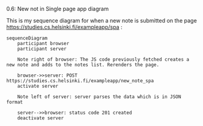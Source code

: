 0.6: New not in Single page app diagram

This is my sequence diagram for when a new note is submitted on the page https://studies.cs.helsinki.fi/exampleapp/spa :


```mermaid
sequenceDiagram
    participant browser
    participant server

    Note right of browser: The JS code previously fetched creates a new note and adds to the notes list. Rerenders the page.

    browser->>server: POST https://studies.cs.helsinki.fi/exampleapp/new_note_spa
    activate server

    Note left of server: server parses the data which is in JSON format

    server-->>browser: status code 201 created
    deactivate server
    
```